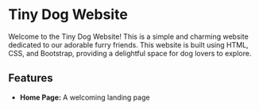 # Tiny Dog Website

Welcome to the Tiny Dog Website! This is a simple and charming website dedicated to our adorable furry friends. This website is built using HTML, CSS, and Bootstrap, providing a delightful space for dog lovers to explore.

## Features

- **Home Page:** A welcoming landing page
